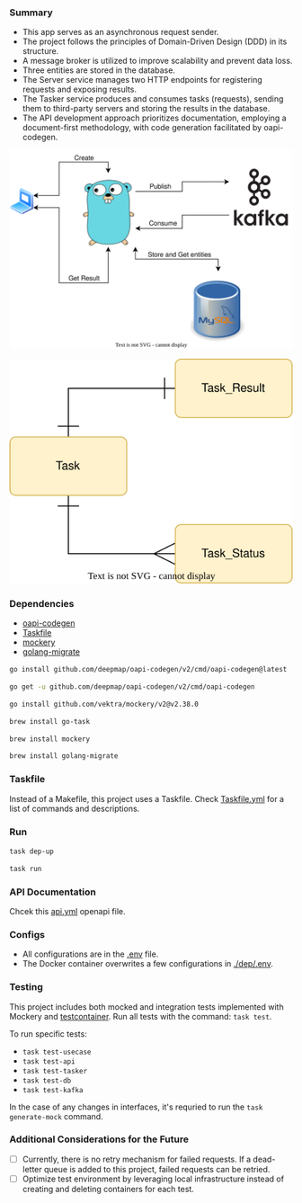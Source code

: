 ### Summary

- This app serves as an asynchronous request sender.
- The project follows the principles of Domain-Driven Design (DDD) in its structure.
- A message broker is utilized to improve scalability and prevent data loss.
- Three entities are stored in the database.
- The Server service manages two HTTP endpoints for registering requests and exposing results.
- The Tasker service produces and consumes tasks (requests), sending them to third-party servers and storing the results in the database.
- The API development approach prioritizes documentation, employing a document-first methodology, with code generation facilitated by oapi-codegen.

![Request Tasker Flow](./images/request_tasker_flow.drawio.svg)

![Request Tasker Database Schema](./images/request_tasker_DB.drawio.svg)

### Dependencies

- [oapi-codegen](https://github.com/deepmap/oapi-codegen)     
- [Taskfile](https://taskfile.dev/)                           
- [mockery](https://github.com/vektra/mockery)                
- [golang-migrate](https://github.com/golang-migrate/migrate) 

```bash
go install github.com/deepmap/oapi-codegen/v2/cmd/oapi-codegen@latest
```

```bash
go get -u github.com/deepmap/oapi-codegen/v2/cmd/oapi-codegen
```

```bash
go install github.com/vektra/mockery/v2@v2.38.0
```

```bash
brew install go-task
```

```bash
brew install mockery
```

```bash
brew install golang-migrate
```

### Taskfile

Instead of a Makefile, this project uses a Taskfile. Check [Taskfile.yml](./Taskfile.yml) for a list of commands and descriptions.

### Run

```bash
task dep-up
```

```bash
task run
```

### API Documentation

Chcek this [api.yml](./openapi/api.yml) openapi file.

### Configs

- All configurations are in the [.env](./.env) file.
- The Docker container overwrites a few configurations in [./dep/.env](./dep/.env).

### Testing

This project includes both mocked and integration tests implemented with Mockery and [testcontainer](https://testcontainers.com/). Run all tests with the command: `task test`.

To run specific tests:
- `task test-usecase`
- `task test-api`
- `task test-tasker`
- `task test-db`
- `task test-kafka`

In the case of any changes in interfaces, it's requried to run the `task generate-mock` command.

### Additional Considerations for the Future

- [ ] Currently, there is no retry mechanism for failed requests. If a dead-letter queue is added to this project, failed requests can be retried.
- [ ] Optimize test environment by leveraging local infrastructure instead of creating and deleting containers for each test.